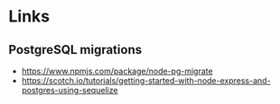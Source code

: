 # Links
## PostgreSQL migrations  
* https://www.npmjs.com/package/node-pg-migrate
* https://scotch.io/tutorials/getting-started-with-node-express-and-postgres-using-sequelize
